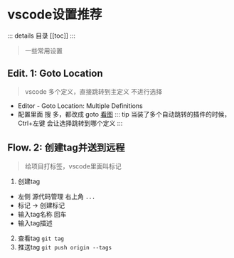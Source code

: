 # vscode设置推荐
::: details 目录
[[toc]]
:::
> 一些常用设置

## Edit. 1: Goto Location
> vscode 多个定义，直接跳转到主定义 不进行选择
* Editor - Goto Location: Multiple Definitions
* 配置里面 搜 多，都改成 goto [看图](https://www.cnblogs.com/pengchenggang/p/15958159.html)
::: tip
当装了多个自动跳转的插件的时候，Ctrl+左键 会让选择跳转到哪个定义
:::

## Flow. 2: 创建tag并送到远程
> 给项目打标签，vscode里面叫标记
1. 创建tag
* 左侧 源代码管理 右上角 `...`
* 标记 -> 创建标记
* 输入tag名称 回车
* 输入tag描述
2. 查看tag `git tag`
3. 推送tag `git push origin --tags`
